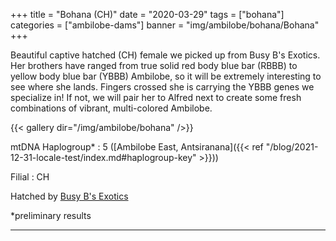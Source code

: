 +++
title = "Bohana (CH)"
date = "2020-03-29"
tags = ["bohana"]
categories = ["ambilobe-dams"]
banner = "img/ambilobe/bohana/Bohana"
+++

Beautiful captive hatched (CH) female we picked up from Busy B's Exotics. Her brothers have ranged from true solid red body blue bar (RBBB) to yellow body blue bar (YBBB) Ambilobe, so it will be extremely interesting to see where she lands. Fingers crossed she is carrying the YBBB genes we specialize in! If not, we will pair her to Alfred next to create some fresh combinations of vibrant, multi-colored Ambilobe.

{{< gallery dir="/img/ambilobe/bohana" />}}

mtDNA Haplogroup*
: 5 ([Ambilobe East, Antsiranana]({{< ref "/blog/2021-12-31-locale-test/index.md#haplogroup-key" >}}))

Filial
: CH

Hatched by [Busy B's Exotics](https://www.facebook.com/busybxotics/)

*preliminary results

---
